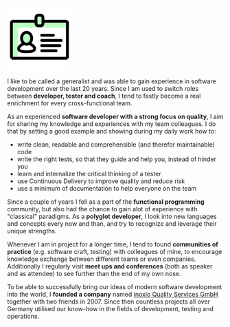 <img class="head" src="/assets/about.png">

I like to be called a generalist and was able to gain experience in software
development over the last 20 years. Since I am used to switch roles between
**developer, tester and coach**, I tend to fastly become a real enrichment
for every cross-functional team.

As an experienced **software developer with a strong focus on quality**,
I aim for sharing my knowledge and experiences with my team colleagues.
I do that by setting a good example and showing during my daily work how to:
* write clean, readable and comprehensible (and therefor maintainable) code
* write the right tests, so that they guide and help you, instead of hinder you
* learn and internalize the critical thinking of a tester
* use Continuous Delivery to improve quality and reduce risk
* use a minimum of documentation to help everyone on the team

Since a couple of years I fell as a part of the **functional programming** community, 
but also had the chance to gain alot of experience with "classical" paradigms.
As a **polyglot developer**, I look into new languages and concepts every now and than,
and try to recognize and leverage their unique strengths. 

Whenever I am in project for a longer time, I tend to found **communities of
practice** (e.g. software craft, testing) with colleagues of mine, to encourage
knowledge exchange between different teams or even companies. Additionally
I regularly visit **meet ups and conferences** (both as speaker and as attendee) 
to see further than the end of my own nose.

To be able to successfully bring our ideas of modern software development into 
the world, I **founded a company** named [inoxio Quality Services GmbH](https://inoxio.de) 
together with two friends in 2007. Since then countless projects all
over Germany utilised our know-how in the fields of development, testing and 
operations.